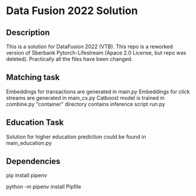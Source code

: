 # Data Fusion 2022 Solution

## Description
This is a solution for DataFusion 2022 (VTB).
This repo is a reworked version of Sberbank Pytorch-Lifestream (Apace 2.0 License, but repo was deleted).
Practically all the files have been changed.

## Matching task
Embeddings for transactions are generated in main.py
Embeddings for click streams are generated in main_cs.py
Catboost model is trained in combine.py
"container" directory contains inference script run.py 

## Education Task
Solution for higher education prediction could be found in main_education.py

## Dependencies
pip install pipenv

python -m pipenv install Pipfile

